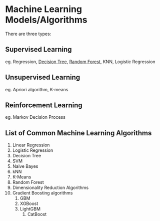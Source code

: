 # Machine Learning Models/Algorithms

There are three types:

## Supervised Learning

eg. Regression, [Decision Tree](https://www.analyticsvidhya.com/blog/2015/01/decision-tree-simplified/), [Random Forest](https://www.analyticsvidhya.com/blog/2014/06/introduction-random-forest-simplified/), KNN, Logistic Regression

## Unsupervised Learning

eg. Apriori algorithm, K-means

## Reinforcement Learning

eg. Markov Decision Process

## List of Common Machine Learning Algorithms

1. Linear Regression
2. Logistic Regression
3. Decision Tree
4. SVM
5. Naive Bayes
6. kNN
7. K-Means
8. Random Forest
9. Dimensionality Reduction Algorithms
10. Gradient Boosting algorithms
    1. GBM
    2. XGBoost
    3. LightGBM
       1. CatBoost

